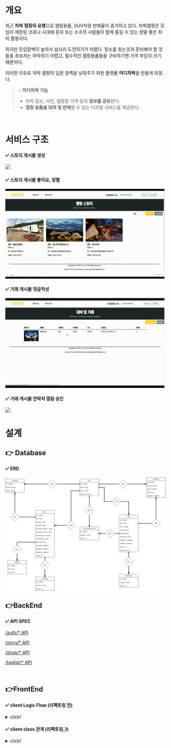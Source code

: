 # 개요

최근 **차박 캠핑의 유행**으로 캠핑용품, SUV차량 판매율이 증가하고 있다. 차박캠핑은 모임이 제한된 코로나 시대에 혼자 또는 소수의 사람들이 함께 즐길 수 있는 정말 좋은 취미 활동이다.

하지만 진입장벽이 높아서 쉽사리 도전하기가 어렵다. 장소를 찾는것과 준비해야 할 것들을 초보자는 파악하기 어렵고, 필수적인 캠핑용품들을 구비하기엔 가격 부담이 크기 때문이다.

이러한 이유로 차박 캠핑의 입문 장벽을 낮춰주기 위한 플랫폼 **어디차박**을 만들게 되었다.

> 💡 **어디차박 기능**
>
> - 차박 장소, 사진, 캠핑장 가격 등의 **정보를 공유**한다.
> - **캠핑 용품을 대여 및 판매**할 수 있는 디지털 서비스를 제공한다.

<br>

# 서비스 구조

#### ✅ 스토리 게시물 생성

<img src="./spec/image/스토리-생성.gif" width="500">

<br>

#### ✅ 스토리 게시물 좋아요, 정렬

<img src="./spec/image/하트_정렬.gif" width="500">

<br>

#### ✅ 거래 게시물 댓글작성

<img src="./spec/image/댓글작성.gif" width="500">

<br>

#### ✅ 거래 게시물 연락처 열람 승인

<img src="./spec/image/연락처열람.gif" width="500">

<br>

# 설계

## 👉 Database

#### ✅ ERD

<img src="./spec/erd.png">

<br>

## 👉BackEnd

#### ✅ API SPEC

[/auth/\* API](./spec/Backend/api/auth) <br>

[/stroy/\* API](./spec/Backend/api/story)<br>

[/shop/\* API](./spec/Backend/api/shop)<br>

[/taglist/\* API](./spec/Backend/api/taglist_API.md)

<br>

## 👉FrontEnd

#### ✅ client Logic Flow (리팩토링 전)

<details>
<summary>click!</summary>
<div markdown="1">

<img src="./spec/Frontend/frontend-LogicFlow.drawio.png">

</div>
</details>

#### ✅ client class 관계 (리팩토링\_1)

<details>
<summary>click!</summary>
<div markdown="1">

_(주입 클래스) → (주입받는 클래스)_

- **navigate**

  HttpClient, navbarAuthComponent → Navigator

- **login**

  HttpClient, LoginFormComponent, LoginStateComponent → Login

- **signup**

  HttpClient, JoinComponent → Join

- **shop.detail**

  HttpClient , ShopDataComponent, ShopReplyComponent → ShopDetail

- **story.detail**

  StroyHeart, StoryComponent → StoryDetail

</div>
</details>

